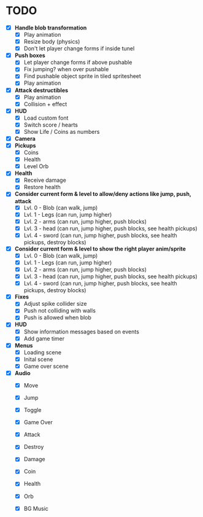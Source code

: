 # TODO
- [x] **Handle blob transformation**
    - [x] Play animation 
    - [x] Resize body (physics)
    - [x] Don't let player change forms if inside tunel
- [x] **Push boxes**
    - [x] Let player change forms if above pushable
    - [x] Fix jumping? when over pushable
    - [x] Find pushable object sprite in tiled spritesheet
    - [x] Play animation
- [x] **Attack destructibles**
    - [x] Play animation
    - [x] Collision + effect
- [x] **HUD**
    - [x] Load custom font
    - [x] Switch score / hearts
    - [x] Show Life / Coins as numbers
- [x] **Camera**
- [x] **Pickups**
    - [x] Coins
    - [x] Health
    - [x] Level Orb
- [x] **Health**
    - [x] Receive damage
    - [x] Restore health
- [x] **Consider current form & level to allow/deny actions like jump, push, attack**
    - [x] Lvl. 0 - Blob (can walk, jump)
    - [x] Lvl. 1 - Legs (can run, jump higher)
    - [x] Lvl. 2 - arms (can run, jump higher, push blocks)
    - [x] Lvl. 3 - head (can run, jump higher, push blocks, see health pickups)
    - [x] Lvl. 4 - sword (can run, jump higher, push blocks, see health pickups, destroy blocks)
- [x] **Consider current form & level to show the right player anim/sprite**
    - [x] Lvl. 0 - Blob (can walk, jump)
    - [x] Lvl. 1 - Legs (can run, jump higher)
    - [x] Lvl. 2 - arms (can run, jump higher, push blocks)
    - [x] Lvl. 3 - head (can run, jump higher, push blocks, see health pickups)
    - [x] Lvl. 4 - sword (can run, jump higher, push blocks, see health pickups, destroy blocks)
- [x] **Fixes**
    - [x] Adjust spike collider size
    - [x] Push not colliding with walls
    - [x] Push is allowed when blob
- [x] **HUD**
    - [x] Show information messages based on events
    - [x] Add game timer
- [x] **Menus**
    - [x] Loading scene
    - [x] Inital scene
    - [x] Game over scene
- [x] **Audio**
    - [x] Move
    - [x] Jump
    - [x] Toggle
    - [x] Game Over
    - [x] Attack
    - [x] Destroy
    - [x] Damage
    - [x] Coin
    - [x] Health
    - [x] Orb
    - [x] BG Music 

